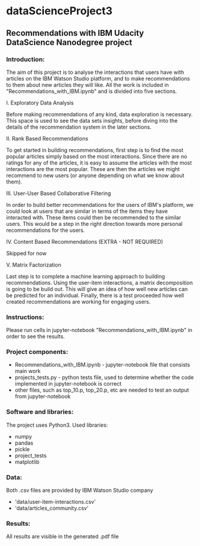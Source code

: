 # dataScienceProject3
## Recommendations with IBM Udacity DataScience Nanodegree project

### Introduction:
The aim of this project is to analyse the interactions that users have with articles on the IBM Watson Studio platform, and to make recommendations to them about new articles they will like. All the work is included in "Recommendations_with_IBM.ipynb" and is divided into five sections.

I. Exploratory Data Analysis

Before making recommendations of any kind, data exploration is necessary. This space is used to see the data sets insights, before diving into the details of the recommendation system in the later sections.

II. Rank Based Recommendations

To get started in building recommendations, first step is to find the most popular articles simply based on the most interactions. Since there are no ratings for any of the articles, it is easy to assume the articles with the most interactions are the most popular. These are then the articles we might recommend to new users (or anyone depending on what we know about them).

III. User-User Based Collaborative Filtering

In order to build better recommendations for the users of IBM's platform, we could look at users that are similar in terms of the items they have interacted with. These items could then be recommended to the similar users. This would be a step in the right direction towards more personal recommendations for the users.

IV. Content Based Recommendations (EXTRA - NOT REQUIRED)

Skipped for now

V. Matrix Factorization

Last step is to complete a machine learning approach to building recommendations. Using the user-item interactions, a matrix decomposition is going to be build out. This will give an idea of how well new articles can be predicted for an individual. Finally, there is a test proceeded how well created recommendations are working for engaging users.

### Instructions:
Please run cells in jupyter-notebook "Recommendations_with_IBM.ipynb" in order to see the results.

### Project components:
- Recommendations_with_IBM.ipynb - jupyter-notebook file that consists main work
- projects_tests.py - python tests file, used to determine whether the code implemented in jupyter-notebook is correct
- other files, such as top_10.p, top_20.p, etc are needed to test an output from jupyter-notebook

### Software and libraries:
The project uses Python3.
Used libraries:
- numpy
- pandas
- pickle
- project_tests
- matplotlib 

### Data:
Both .csv files are provided by IBM Watson Studio company
* 'data/user-item-interactions.csv'
* 'data/articles_community.csv'

### Results:
All results are visible in the generated .pdf file